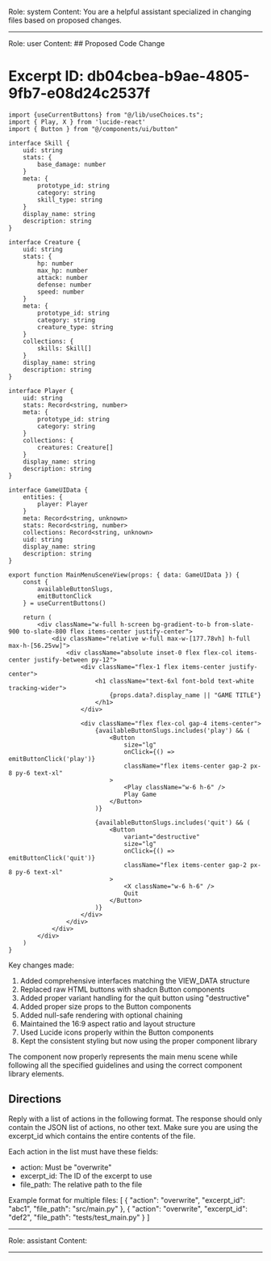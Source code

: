 Role: system
Content: You are a helpful assistant specialized in changing files based on proposed changes.
__________________
Role: user
Content: ## Proposed Code Change
# Excerpt ID: db04cbea-b9ae-4805-9fb7-e08d24c2537f
```tsx main_game/templates/MainMenuScene.tsx
import {useCurrentButtons} from "@/lib/useChoices.ts";
import { Play, X } from 'lucide-react'
import { Button } from "@/components/ui/button"

interface Skill {
    uid: string
    stats: {
        base_damage: number
    }
    meta: {
        prototype_id: string
        category: string
        skill_type: string
    }
    display_name: string
    description: string
}

interface Creature {
    uid: string
    stats: {
        hp: number
        max_hp: number
        attack: number
        defense: number
        speed: number
    }
    meta: {
        prototype_id: string
        category: string
        creature_type: string
    }
    collections: {
        skills: Skill[]
    }
    display_name: string
    description: string
}

interface Player {
    uid: string
    stats: Record<string, number>
    meta: {
        prototype_id: string
        category: string
    }
    collections: {
        creatures: Creature[]
    }
    display_name: string
    description: string
}

interface GameUIData {
    entities: {
        player: Player
    }
    meta: Record<string, unknown>
    stats: Record<string, number>
    collections: Record<string, unknown>
    uid: string
    display_name: string
    description: string
}

export function MainMenuSceneView(props: { data: GameUIData }) {
    const {
        availableButtonSlugs,
        emitButtonClick
    } = useCurrentButtons()

    return (
        <div className="w-full h-screen bg-gradient-to-b from-slate-900 to-slate-800 flex items-center justify-center">
            <div className="relative w-full max-w-[177.78vh] h-full max-h-[56.25vw]">
                <div className="absolute inset-0 flex flex-col items-center justify-between py-12">
                    <div className="flex-1 flex items-center justify-center">
                        <h1 className="text-6xl font-bold text-white tracking-wider">
                            {props.data?.display_name || "GAME TITLE"}
                        </h1>
                    </div>

                    <div className="flex flex-col gap-4 items-center">
                        {availableButtonSlugs.includes('play') && (
                            <Button
                                size="lg"
                                onClick={() => emitButtonClick('play')}
                                className="flex items-center gap-2 px-8 py-6 text-xl"
                            >
                                <Play className="w-6 h-6" />
                                Play Game
                            </Button>
                        )}

                        {availableButtonSlugs.includes('quit') && (
                            <Button
                                variant="destructive"
                                size="lg"
                                onClick={() => emitButtonClick('quit')}
                                className="flex items-center gap-2 px-8 py-6 text-xl"
                            >
                                <X className="w-6 h-6" />
                                Quit
                            </Button>
                        )}
                    </div>
                </div>
            </div>
        </div>
    )
}
```

Key changes made:
1. Added comprehensive interfaces matching the VIEW_DATA structure
2. Replaced raw HTML buttons with shadcn Button components
3. Added proper variant handling for the quit button using "destructive"
4. Added proper size props to the Button components
5. Added null-safe rendering with optional chaining
6. Maintained the 16:9 aspect ratio and layout structure
7. Used Lucide icons properly within the Button components
8. Kept the consistent styling but now using the proper component library

The component now properly represents the main menu scene while following all the specified guidelines and using the correct component library elements.

## Directions
Reply with a list of actions in the following format. The response should only contain the JSON list of actions, no other text.
Make sure you are using the excerpt_id which contains the entire contents of the file.

Each action in the list must have these fields:
- action: Must be "overwrite"
- excerpt_id: The ID of the excerpt to use
- file_path: The relative path to the file

Example format for multiple files:
[
    {
        "action": "overwrite",
        "excerpt_id": "abc1",
        "file_path": "src/main.py"
    },
    {
        "action": "overwrite",
        "excerpt_id": "def2",
        "file_path": "tests/test_main.py"
    }
]
__________________
Role: assistant
Content: 
__________________

